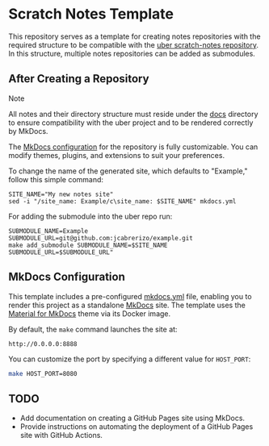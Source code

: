# Scratch Notes Template

This repository serves as a template for creating notes repositories with the required structure to be compatible with
the [uber scratch-notes repository](https://github.com/jcabrerizo/scratch-notes). In this structure, multiple notes
repositories can be added as submodules.

## After Creating a Repository

> [!NOTE]  
> All notes and their directory structure must reside under the [docs](./docs/) directory to ensure compatibility with
> the uber project and to be rendered correctly by MkDocs.

The [MkDocs configuration](./mkdocs.yml) for the repository is fully customizable. You can modify themes, plugins, and
extensions to suit your preferences.

To change the name of the generated site, which defaults to "Example," follow this simple command:

```shell
SITE_NAME="My new notes site"
sed -i "/site_name: Example/c\site_name: $SITE_NAME" mkdocs.yml
```

For adding the submodule into the uber repo run:

```shell
SUBMODULE_NAME=Example
SUBMODULE_URL=git@github.com:jcabrerizo/example.git
make add_submodule SUBMODULE_NAME=$SITE_NAME SUBMODULE_URL=$SUBMODULE_URL"
```

## MkDocs Configuration

This template includes a pre-configured [mkdocs.yml](./mkdocs.yml) file, enabling you to render this project as a
standalone [MkDocs](https://www.mkdocs.org/) site. The template uses
the [Material for MkDocs](https://squidfunk.github.io/mkdocs-material/) theme via its Docker image.

By default, the `make` command launches the site at:

```
http://0.0.0.0:8888
```

You can customize the port by specifying a different value for `HOST_PORT`:

```bash
make HOST_PORT=8080
```

## TODO

- Add documentation on creating a GitHub Pages site using MkDocs.
- Provide instructions on automating the deployment of a GitHub Pages site with GitHub Actions.

